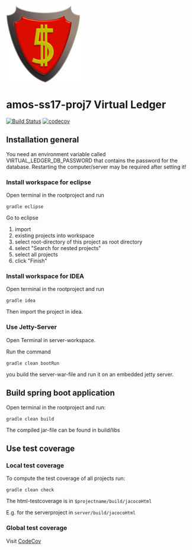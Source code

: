<img src="readme_img/logo.png" alt="Logo" style="width: 200px;"/>

# amos-ss17-proj7 Virtual Ledger

[![Build Status](https://travis-ci.org/BankingBoys/amos-ss17-proj7.svg?branch=master)](https://travis-ci.org/BankingBoys/amos-ss17-proj7) [![codecov](https://codecov.io/gh/BankingBoys/amos-ss17-proj7/branch/dev/graph/badge.svg)](https://codecov.io/gh/BankingBoys/amos-ss17-proj7)


## Installation general

You need an environment variable called VIRTUAL_LEDGER_DB_PASSWORD that contains the password for the database.
Restarting the computer/server may be required after setting it!


### Install workspace for eclipse

Open terminal in the rootproject and run

	gradle eclipse

Go to eclipse

1. import
2. existing projects into workspace
3. select root-directory of this project as root directory
4. select "Search for nested projects"
5. select all projects
6. click "Finish"


### Install workspace for IDEA

Open terminal in the rootproject and run

	gradle idea

Then import the project in idea.

### Use Jetty-Server

Open Terminal in server-workspace.

Run the command

	gradle clean bootRun

you build the server-war-file and run it on an embedded jetty server.

## Build spring boot application

Open terminal in the rootproject and run:

	gradle clean build
	
The compiled jar-file can be found in build/libs 

## Use test coverage

### Local test coverage 

To compute the test coverage of all projects run:

	gradle clean check
	
The html-testcoverage is in `$projectname/build/jacocoHtml`

E.g. for the serverproject in `server/build/jacocoHtml`

### Global test coverage

Visit [CodeCov](https://codecov.io/gh/BankingBoys/amos-ss17-proj7)
	
